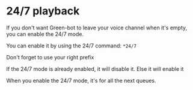 # 24/7 playback

If you don't want Green-bot to leave your voice channel when it's empty, you can enable the 24/7 mode.

You can enable it by using the 24/7 command: `*24/7`

Don't forget to use your right prefix

If the 24/7 mode is already enabled, it will disable it. Else it will enable it

When you enable the 24/7 mode, it's for all the next queues.
